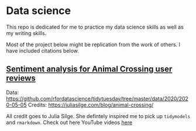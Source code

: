 # Data science

This repo is dedicated for me to practice my data science skills as well as my writing skills. 

Most of the project below might be replication from the work of others. I have included citations below. 

## [Sentiment analysis for Animal Crossing user reviews](tree/master/sentiment_analysis_animal_crossing)

Data: https://github.com/rfordatascience/tidytuesday/tree/master/data/2020/2020-05-05
Credits: https://juliasilge.com/blog/animal-crossing/

All credit goes to Julia Silge. She defintely inspired me to pick up `tidymodels` and `rmarkdown`. Check out here YouTube videos [here](https://www.youtube.com/channel/UCTTBgWyJl2HrrhQOOc710kA) 
